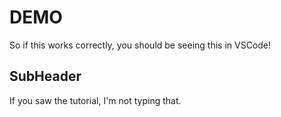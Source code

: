 # DEMO


So if this works correctly, you should be seeing this in VSCode!

## SubHeader

If you saw the tutorial, I'm not typing that.
